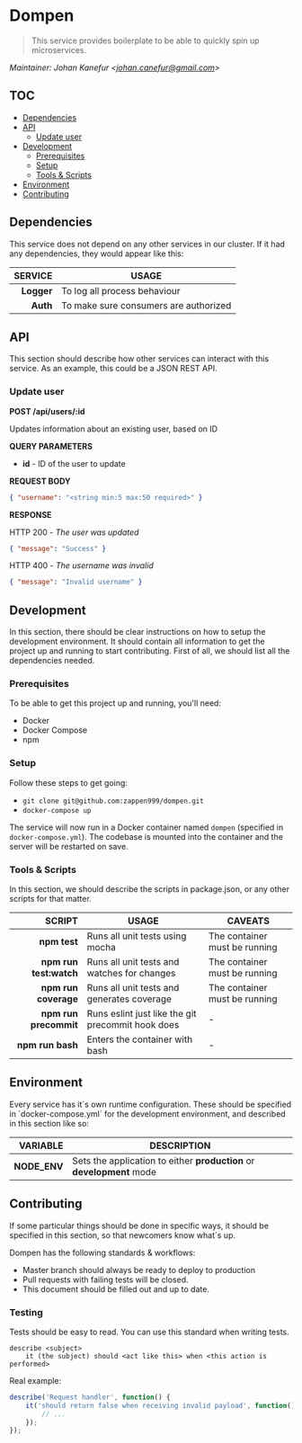 # Dompen
> This service provides boilerplate to be able to quickly spin up
microservices.

*Maintainer: Johan Kanefur &lt;johan.canefur@gmail.com&gt;*

## TOC
<!-- TOC depthFrom:2 depthTo:6 withLinks:1 updateOnSave:1 orderedList:0 -->

- [Dependencies](#dependencies)
- [API](#api)
	- [Update user](#update-user)
- [Development](#development)
	- [Prerequisites](#prerequisites)
	- [Setup](#setup)
	- [Tools & Scripts](#tools-scripts)
- [Environment](#environment)
- [Contributing](#contributing)

<!-- /TOC -->

## Dependencies
This service does not depend on any other services in our cluster. If it had
any dependencies, they would appear like this:

| **SERVICE** | **USAGE**                            |
|------------:|--------------------------------------|
|**Logger**   |To log all process behaviour          |
|**Auth**     |To make sure consumers are authorized |


## API
This section should describe how other services can interact with this service.
As an example, this could be a JSON REST API.

### Update user
**POST /api/users/:id**

Updates information about an existing user, based on ID

**QUERY PARAMETERS**
* **id** - ID of the user to update

**REQUEST BODY**
```json
{ "username": "<string min:5 max:50 required>" }
```

**RESPONSE**

HTTP 200 - *The user was updated*
```json
{ "message": "Success" }
```

HTTP 400 - *The username was invalid*
```json
{ "message": "Invalid username" }
```

## Development
In this section, there should be clear instructions on how to setup the
development environment. It should contain all information to get the
project up and running to start contributing. First of all, we should list
all the dependencies needed.

### Prerequisites
To be able to get this project up and running, you'll need:
* Docker
* Docker Compose
* npm

### Setup
Follow these steps to get going:
* `git clone git@github.com:zappen999/dompen.git`
* `docker-compose up`

The service will now run in a Docker container named `dompen`
(specified in `docker-compose.yml`). The codebase is mounted into the container
and the server will be restarted on save.

### Tools & Scripts
In this section, we should describe the scripts in package.json, or any other
scripts for that matter.

| **SCRIPT**            | **USAGE**                                          | **CAVEATS**
|----------------------:|----------------------------------------------------|-------------
|**npm test**           |Runs all unit tests using mocha                     |The container must be running
|**npm run test:watch** |Runs all unit tests and watches for changes         |The container must be running
|**npm run coverage**   |Runs all unit tests and generates coverage          |The container must be running
|**npm run precommit**  |Runs eslint just like the git precommit hook does   |-
|**npm run bash**       |Enters the container with bash                      |-

## Environment
Every service has it´s own runtime configuration. These should be specified in
´docker-compose.yml´ for the development environment, and described in this
section like so:

| **VARIABLE** | **DESCRIPTION**                                                      |
|-------------:|----------------------------------------------------------------------|
|**NODE_ENV**  |Sets the application to either **production** or **development** mode |

## Contributing
If some particular things should be done in specific ways, it should be
specified in this section, so that newcomers know what´s up.

Dompen has the following standards & workflows:
* Master branch should always be ready to deploy to production
* Pull requests with failing tests will be closed.
* This document should be filled out and up to date.

### Testing
Tests should be easy to read. You can use this standard when writing tests.

```
describe <subject>
	it (the subject) should <act like this> when <this action is performed>
```

Real example:

```js
describe('Request handler', function() {
	it('should return false when receiving invalid payload', function() {
		// ...
	});
});
```
